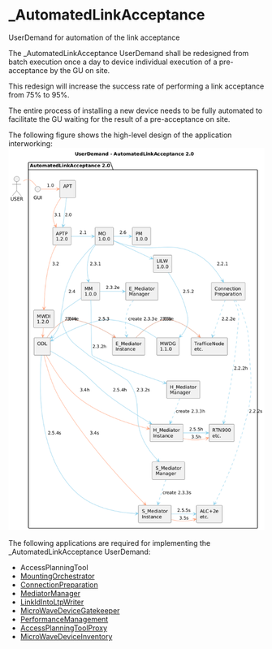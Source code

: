 # _AutomatedLinkAcceptance
UserDemand for automation of the link acceptance

The _AutomatedLinkAcceptance UserDemand shall be redesigned from batch execution once a day to device individual execution of a pre-acceptance by the GU on site.  

This redesign will increase the success rate of performing a link acceptance from 75% to 95%.  

The entire process of installing a new device needs to be fully automated to facilitate the GU waiting for the result of a pre-acceptance on site.  

The following figure shows the high-level design of the application interworking:  
![AutomatedLinkAcceptanceFlow](./diagrams/AutomatedLinkAcceptanceFlow.png)  

The following applications are required for implementing the _AutomatedLinkAcceptance UserDemand:  
- AccessPlanningTool  
- [MountingOrchestrator](https://github.com/openBackhaul/MountingOrchestrator)  
- [ConnectionPreparation](https://github.com/openBackhaul/ConnectionPreparation)  
- [MediatorManager](https://github.com/openBackhaul/MediatorManager)  
- [LinkIdIntoLtpWriter](https://github.com/openBackhaul/LinkIdIntoLtpWriter)  
- [MicroWaveDeviceGatekeeper](https://github.com/openBackhaul/MicroWaveDeviceGatekeeper)  
- [PerformanceManagement](https://github.com/openBackhaul/PerformanceManagement)  
- [AccessPlanningToolProxy](https://github.com/openBackhaul/AccessPlanningToolProxy)  
- [MicroWaveDeviceInventory](https://github.com/openBackhaul/MicroWaveDeviceInventory)

